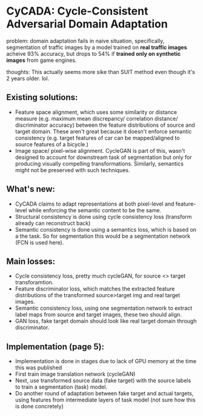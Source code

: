 # CyCADA: Cycle-Consistent Adversarial Domain Adaptation

problem: domain adaptation fails in naive situation, specifically, segmentation of traffic images by a model trained on **real traffic images** acheive 93% accuracy, but drops to 54% if **trained only on synthetic images** from game engines.

thoughts: This actually seems more sike than SUIT method even though it's 2 years older. lol.

## Existing solutions:
- Feature space alignment, which uses some similarity or distance measure (e.g. maximum mean discrepancy/ correlation distance/ discriminator accuracy) between the feature distributions of source and target domain. These aren't great because it doesn't enforce semantic consistency (e.g. target features of car can be mapped/aligned to source features of a bicycle.)
- Image space/ pixel-wise alignment. CycleGAN is part of this, wasn't designed to account for downstream task of segmentation but only for producing visually compelling transformations. Similarly, semantics might not be preserved with such techniques.

## What's new:
- CyCADA claims to adapt representations at both pixel-level and feature-level while enforcing the semantic content to be the same.
- Structural consistency is done using cycle consistency loss (transform already can reconstruct back)
- Semantic consistency is done using a semantics loss, which is based on a the task. So for segmentation this would be a segmentation network (FCN is used here).

## Main losses:
- Cycle consistency loss, pretty much cycleGAN, for source <> target transforamtion.
- Feature discriminator loss, which matches the extracted feature distributions of the transformed source>target img and real target images.
- Semantic consistency loss, using one segmentation network to extract label maps from source and target images, these two should align.
- GAN loss, fake target domain should look like real target domain through discriminator.


## Implementation (page 5):
- Implementation is done in stages due to lack of GPU memory at the time this was published
- First train image translation network (cycleGAN)
- Next, use transformed source data (fake target) with the source labels to train a segmentation (task) model.
- Do another round of adaptation between fake target and actual targets, using features from intermediate layers of task model (not sure how this is done concretely)